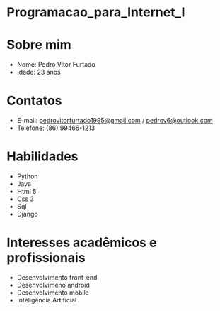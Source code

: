 ﻿# Programacao_para_Internet_I
# Sobre mim
* Nome: Pedro Vitor Furtado
* Idade: 23 anos
# Contatos
* E-mail: pedrovitorfurtado1995@gmail.com / pedrov6@outlook.com
* Telefone: (86) 99466-1213
# Habilidades
* Python
* Java
* Html 5
* Css 3
* Sql
* Django
# Interesses acadêmicos e profissionais
* Desenvolvimento front-end
* Desenvolvimeno android
* Desenvolvimento mobile
* Inteligência Artificial
